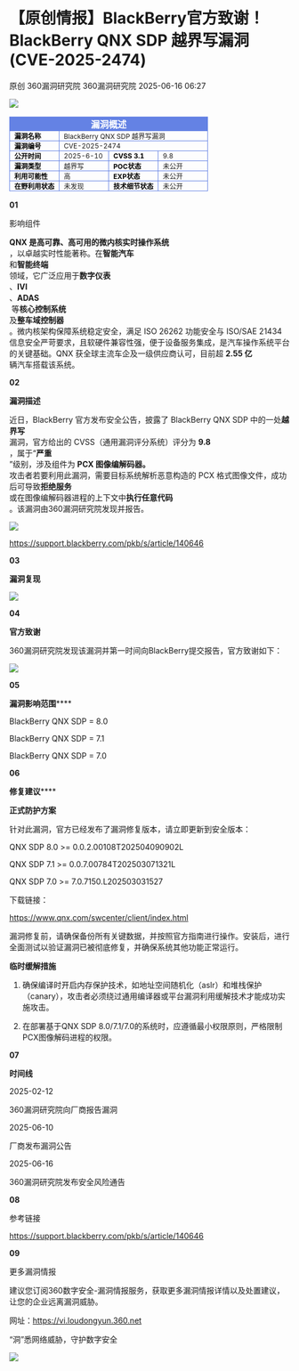 #  【原创情报】BlackBerry官方致谢！BlackBerry QNX SDP 越界写漏洞(CVE-2025-2474)  
原创 360漏洞研究院  360漏洞研究院   2025-06-16 06:27  
  
![](https://mmbiz.qpic.cn/mmbiz_gif/5nNKGRl7pFgbJxnOxcKdRicA5Vlgv8VdjNEa8tGFyzVgC6Q6dlYR7JSnqNf6hodTZqXAibl0ZqFHlNgZKH8hT2jQ/640?wx_fmt=gif&from=appmsg "")  
  
  
<table><tbody><tr style="box-sizing: border-box;"><td colspan="4" data-colwidth="100.0000%" width="100.0000%" style="border-width: 1px;border-color: rgb(100, 130, 228);border-style: solid;background-color: rgb(100, 130, 228);box-sizing: border-box;padding: 0px;"><section style="text-align: center;color: rgb(255, 255, 255);box-sizing: border-box;"><p style="margin: 0px;padding: 0px;box-sizing: border-box;"><span leaf=""><span textstyle="" style="font-weight: bold;">漏洞概述</span></span></p></section></td></tr><tr style="box-sizing: border-box;"><td data-colwidth="25.0000%" width="25.0000%" style="border-width: 1px;border-color: rgb(100, 130, 228);border-style: solid;box-sizing: border-box;padding: 0px;"><section style="font-size: 12px;color: rgb(0, 0, 0);padding: 0px 8px;box-sizing: border-box;"><p style="white-space: normal;margin: 0px;padding: 0px;box-sizing: border-box;"><strong style="box-sizing: border-box;"><span leaf="">漏洞名称</span></strong></p></section></td><td colspan="3" data-colwidth="75.0000%" width="75.0000%" style="border-width: 1px;border-color: rgb(100, 130, 228);border-style: solid;box-sizing: border-box;padding: 0px;"><section style="font-size: 12px;padding: 0px 8px;box-sizing: border-box;"><p style="white-space: normal;margin: 0px;padding: 0px;box-sizing: border-box;"><span leaf="">BlackBerry QNX SDP 越界写漏洞</span></p></section></td></tr><tr style="box-sizing: border-box;"><td data-colwidth="25.0000%" width="25.0000%" style="border-width: 1px;border-color: rgb(100, 130, 228);border-style: solid;box-sizing: border-box;padding: 0px;"><section style="font-size: 12px;color: rgb(0, 0, 0);padding: 0px 8px;box-sizing: border-box;"><p style="white-space: normal;margin: 0px;padding: 0px;box-sizing: border-box;"><strong style="box-sizing: border-box;"><span leaf="">漏洞编号</span></strong></p></section></td><td colspan="3" data-colwidth="75.0000%" width="75.0000%" style="border-width: 1px;border-color: rgb(100, 130, 228);border-style: solid;box-sizing: border-box;padding: 0px;"><section style="font-size: 12px;padding: 0px 8px;box-sizing: border-box;"><p style="white-space: normal;margin: 0px;padding: 0px;box-sizing: border-box;"><span leaf="">CVE-2025-2474</span></p></section></td></tr><tr style="box-sizing: border-box;"><td data-colwidth="25.0000%" width="25.0000%" style="border-width: 1px;border-color: rgb(100, 130, 228);border-style: solid;box-sizing: border-box;padding: 0px;"><section style="font-size: 12px;color: rgb(0, 0, 0);padding: 0px 8px;box-sizing: border-box;"><p style="white-space: normal;margin: 0px;padding: 0px;box-sizing: border-box;"><strong style="box-sizing: border-box;"><span leaf="">公开时间</span></strong></p></section></td><td data-colwidth="25.0000%" width="25.0000%" style="border-width: 1px;border-color: rgb(100, 130, 228);border-style: solid;box-sizing: border-box;padding: 0px;"><section style="font-size: 12px;padding: 0px 8px;box-sizing: border-box;"><p style="white-space: normal;margin: 0px;padding: 0px;box-sizing: border-box;"><span leaf="">2025-6-10</span></p></section></td><td data-colwidth="25.0000%" width="25.0000%" style="border-width: 1px;border-color: rgb(100, 130, 228);border-style: solid;box-sizing: border-box;padding: 0px;"><section style="font-size: 12px;padding: 0px 8px;box-sizing: border-box;"><p style="white-space: normal;margin: 0px;padding: 0px;box-sizing: border-box;"><strong style="box-sizing: border-box;"><span style="color: rgb(0, 0, 0);box-sizing: border-box;"><span leaf="">CVSS 3.1</span></span></strong></p></section></td><td data-colwidth="25.0000%" width="25.0000%" style="border-width: 1px;border-color: rgb(100, 130, 228);border-style: solid;box-sizing: border-box;padding: 0px;"><section style="font-size: 12px;padding: 0px 8px;box-sizing: border-box;"><p style="white-space: normal;margin: 0px;padding: 0px;box-sizing: border-box;"><span leaf="">9.8</span></p></section></td></tr><tr style="box-sizing: border-box;"><td data-colwidth="25.0000%" width="25.0000%" style="border-width: 1px;border-color: rgb(100, 130, 228);border-style: solid;box-sizing: border-box;padding: 0px;"><section style="font-size: 12px;color: rgb(0, 0, 0);padding: 0px 8px;box-sizing: border-box;"><p style="white-space: normal;margin: 0px;padding: 0px;box-sizing: border-box;"><strong style="box-sizing: border-box;"><span leaf="">漏洞类型</span></strong></p></section></td><td data-colwidth="25.0000%" width="25.0000%" style="border-width: 1px;border-color: rgb(100, 130, 228);border-style: solid;box-sizing: border-box;padding: 0px;"><section style="font-size: 12px;padding: 0px 8px;box-sizing: border-box;"><p style="white-space: normal;margin: 0px;padding: 0px;box-sizing: border-box;"><span leaf="">越界写</span></p></section></td><td data-colwidth="25.0000%" width="25.0000%" style="border-width: 1px;border-color: rgb(100, 130, 228);border-style: solid;box-sizing: border-box;padding: 0px;"><section style="font-size: 12px;color: rgb(0, 0, 0);padding: 0px 8px;box-sizing: border-box;"><p style="white-space: normal;margin: 0px;padding: 0px;box-sizing: border-box;"><strong style="box-sizing: border-box;"><span leaf="">POC状态</span></strong></p></section></td><td data-colwidth="25.0000%" width="25.0000%" style="border-width: 1px;border-color: rgb(100, 130, 228);border-style: solid;box-sizing: border-box;padding: 0px;"><section style="font-size: 12px;padding: 0px 8px;box-sizing: border-box;"><p style="white-space: normal;margin: 0px;padding: 0px;box-sizing: border-box;"><span leaf="">未公开</span></p></section></td></tr><tr style="box-sizing: border-box;"><td data-colwidth="25.0000%" width="25.0000%" style="border-width: 1px;border-color: rgb(100, 130, 228);border-style: solid;box-sizing: border-box;padding: 0px;"><section style="font-size: 12px;padding: 0px 8px;box-sizing: border-box;"><p style="white-space: normal;margin: 0px;padding: 0px;box-sizing: border-box;"><strong style="box-sizing: border-box;"><span style="color: rgb(0, 0, 0);box-sizing: border-box;"><span leaf="">利用可能性</span></span></strong></p></section></td><td data-colwidth="25.0000%" width="25.0000%" style="border-width: 1px;border-color: rgb(100, 130, 228);border-style: solid;box-sizing: border-box;padding: 0px;"><section style="font-size: 12px;padding: 0px 8px;box-sizing: border-box;"><p style="white-space: normal;margin: 0px;padding: 0px;box-sizing: border-box;"><span leaf="">高</span></p></section></td><td data-colwidth="25.0000%" width="25.0000%" style="border-width: 1px;border-color: rgb(100, 130, 228);border-style: solid;box-sizing: border-box;padding: 0px;"><section style="font-size: 12px;padding: 0px 8px;box-sizing: border-box;"><p style="white-space: normal;margin: 0px;padding: 0px;box-sizing: border-box;"><strong style="box-sizing: border-box;"><span style="color: rgb(0, 0, 0);box-sizing: border-box;"><span leaf="">EXP状态</span></span></strong></p></section></td><td data-colwidth="25.0000%" width="25.0000%" style="border-width: 1px;border-color: rgb(100, 130, 228);border-style: solid;box-sizing: border-box;padding: 0px;"><section style="font-size: 12px;padding: 0px 8px;box-sizing: border-box;"><p style="white-space: normal;margin: 0px;padding: 0px;box-sizing: border-box;"><span leaf="">未公开</span></p></section></td></tr><tr style="box-sizing: border-box;"><td data-colwidth="25.0000%" width="25.0000%" style="border-width: 1px;border-color: rgb(100, 130, 228);border-style: solid;box-sizing: border-box;padding: 0px;"><section style="font-size: 12px;color: rgb(0, 0, 0);padding: 0px 8px;box-sizing: border-box;"><p style="white-space: normal;margin: 0px;padding: 0px;box-sizing: border-box;"><strong style="box-sizing: border-box;"><span leaf="">在野利用状态</span></strong></p></section></td><td data-colwidth="25.0000%" width="25.0000%" style="border-width: 1px;border-color: rgb(100, 130, 228);border-style: solid;box-sizing: border-box;padding: 0px;"><section style="font-size: 12px;padding: 0px 8px;box-sizing: border-box;"><p style="white-space: normal;margin: 0px;padding: 0px;box-sizing: border-box;"><span leaf="">未发现</span></p></section></td><td data-colwidth="25.0000%" width="25.0000%" style="border-width: 1px;border-color: rgb(100, 130, 228);border-style: solid;box-sizing: border-box;padding: 0px;"><section style="font-size: 12px;color: rgb(0, 0, 0);padding: 0px 8px;box-sizing: border-box;"><p style="white-space: normal;margin: 0px;padding: 0px;box-sizing: border-box;"><strong style="box-sizing: border-box;"><span leaf="">技术细节状态</span></strong></p></section></td><td data-colwidth="25.0000%" width="25.0000%" style="border-width: 1px;border-color: rgb(100, 130, 228);border-style: solid;box-sizing: border-box;padding: 0px;"><section style="font-size: 12px;padding: 0px 8px;box-sizing: border-box;"><p style="white-space: normal;margin: 0px;padding: 0px;box-sizing: border-box;"><span leaf="">未公开</span></p></section></td></tr></tbody></table>  
  
  
**01**  
  
影响组件  
  
  
  
**QNX 是高可靠、高可用的微内核实时操作系统**  
，以卓越实时性能著称。在**智能汽车**  
和**智能终端**  
领域，它广泛应用于**数字仪表**  
、**IVI**  
、**ADAS**  
 等**核心控制系统**  
及**整车域控制器**  
。微内核架构保障系统稳定安全，满足 ISO 26262 功能安全与 ISO/SAE 21434 信息安全严苛要求，且软硬件兼容性强，便于设备服务集成，是汽车操作系统平台的关键基础。QNX 获全球主流车企及一级供应商认可，目前超 **2.55 亿**  
辆汽车搭载该系统。  
  
  
**02**  
  
**漏洞描述**  
  
  
  
近日，BlackBerry 官方发布安全公告，披露了 BlackBerry QNX SDP 中的一处**越界写**  
漏洞，官方给出的 CVSS（通用漏洞评分系统）评分为 **9.8**  
，属于“**严重**  
”级别，涉及组件为 **PCX 图像编解码器。**  
攻击者若要利用此漏洞，需要目标系统解析恶意构造的 PCX 格式图像文件，成功后可导致**拒绝服务**  
或在图像编解码器进程的上下文中**执行任意代码**  
。该漏洞由360漏洞研究院发现并报告。  
  
![](https://mmbiz.qpic.cn/mmbiz_jpg/5nNKGRl7pFgbJxnOxcKdRicA5Vlgv8Vdj5d3O3hia6bgnZWHRInyuNoDteaT7SM6CSicON2y3nezekDHCiblPJIYsA/640?wx_fmt=jpeg&from=appmsg "")  
  
https://support.blackberry.com/pkb/s/article/140646  
  
  
**03**  
  
**漏洞复现**  
  
  
  
![](https://mmbiz.qpic.cn/mmbiz_jpg/5nNKGRl7pFgbJxnOxcKdRicA5Vlgv8VdjUmghkQZ3h9Ut5xMk3W2hfs7WNbutoQ8I1TMgymbMJFe2ax1a06fwhQ/640?wx_fmt=jpeg&from=appmsg "")  
  
  
**04**  
  
**官方致谢**  
  
  
  
360漏洞研究院发现该漏洞并第一时间向BlackBerry提交报告，官方致谢如下：  
  
![](https://mmbiz.qpic.cn/mmbiz_png/5nNKGRl7pFgbJxnOxcKdRicA5Vlgv8VdjqKC1uVCYUE5ic0YSOQM40vTjxBW2TPicImXSnu7sTKPuVKG6hJt1MQmQ/640?wx_fmt=png&from=appmsg "")  
  
  
**05**  
  
**漏洞影响范围******  
  
  
  
BlackBerry QNX SDP = 8.0  
  
BlackBerry QNX SDP = 7.1  
  
BlackBerry QNX SDP = 7.0  
  
  
**06**  
  
**修复建议******  
  
  
  
**正式防护方案**  
  
针对此漏洞，官方已经发布了漏洞修复版本，请立即更新到安全版本：  
  
QNX SDP 8.0 >= 0.0.2.00108T202504090902L  
  
QNX SDP 7.1 >= 0.0.7.00784T202503071321L  
  
QNX SDP 7.0 >= 7.0.7150.L202503031527  
  
下载链接：  
  
https://www.qnx.com/swcenter/client/index.html  
  
漏洞修复前，请确保备份所有关键数据，并按照官方指南进行操作。安装后，进行全面测试以验证漏洞已被彻底修复，并确保系统其他功能正常运行。  
  
  
**临时缓解措施**  
  
1. 确保编译时开启内存保护技术，如地址空间随机化（aslr）和堆栈保护（canary），攻击者必须绕过通用编译器或平台漏洞利用缓解技术才能成功实施攻击。  
  
2. 在部署基于QNX SDP 8.0/7.1/7.0的系统时，应遵循最小权限原则，严格限制PCX图像解码进程的权限。  
  
  
**07**  
  
**时间线**  
  
  
  
  
2025-02-12  
  
360漏洞研究院向厂商报告漏洞  
  
  
2025-06-10  
  
厂商发布漏洞公告  
  
  
2025-06-16  
  
360漏洞研究院发布安全风险通告  
  
  
**08**  
  
参考链接  
  
  
  
https://support.blackberry.com/pkb/s/article/140646  
  
  
**09**  
  
更多漏洞情报  
  
  
  
建议您订阅360数字安全-漏洞情报服务，获取更多漏洞情报详情以及处置建议，让您的企业远离漏洞威胁。  
  
  
网址：https://vi.loudongyun.360.net  
  
  
  
“洞”悉网络威胁，守护数字安全  
  
  
  
![](https://mmbiz.qpic.cn/mmbiz_gif/5nNKGRl7pFgbJxnOxcKdRicA5Vlgv8Vdj79uMHokrh6ZZDyK49UF68xwvH2ttJ0eicYjADfDN3rsicht6B4toKg7w/640?wx_fmt=gif&from=appmsg "")  
  
  
